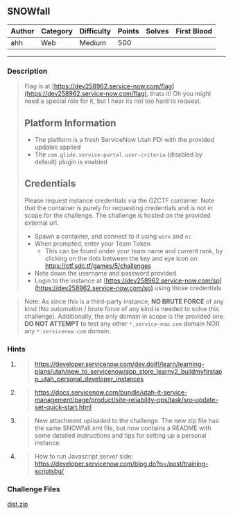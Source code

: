 ## SNOWfall

| Author | Category | Difficulty | Points | Solves | First Blood |
| ------ | -------- | ---------- | ------ | ------ | ----------- |
| ahh    | Web      | Medium     | 500    |        |             |

---

### Description

> Flag is at [https://dev258962.service-now.com/flag](https://dev258962.service-now.com/flag), thats it!
> Oh you might need a special role for it, but I hear its not too hard to request.
> 
> ## Platform Information
> - The platform is a fresh ServiceNow Utah PDI with the provided updates applied
> - The `com.glide.service-portal.user-criteria` (disabled by default) plugin is enabled
> 
> ## Credentials
> Please request instance credentials via the GZCTF container. Note that the container is purely for requesting credentials and is not in scope for the challenge. The challenge is hosted on the provided external url.
> - Spawn a container, and connect to it using `wsrx` and `nc`
> - When prompted, enter your Team Token 
>     - This can be found under your team name and current rank, by clicking on the dots between the key and eye icon on https://ctf.sdc.tf/games/5/challenges
> - Note down the username and password provided
> - Login to the instance at [https://dev258962.service-now.com/sp](https://dev258962.service-now.com/sp) using those credentials

> Note: As since this is a third-party instance, **NO BRUTE FORCE** of any kind (No automation / brute force of any kind is needed to solve this challenge). Additionally, the only domain in scope is the provided one. **DO NOT ATTEMPT** to test any other `*.service-now.com` domain NOR any `*.servicenow.com` domain. 

### Hints

1. > https://developer.servicenow.com/dev.do#!/learn/learning-plans/utah/new_to_servicenow/app_store_learnv2_buildmyfirstapp_utah_personal_developer_instances
2. > https://docs.servicenow.com/bundle/utah-it-service-management/page/product/site-reliability-ops/task/sro-update-set-quick-start.html
3. > New attachment uploaded to the challenge. The new zip file has the same SNOWfall.xml file, but now contains a README with some detailed instructions and tips for setting up a personal instance.
4. > How to run Javascript server side: https://developer.servicenow.com/blog.do?p=/post/training-scriptsbg/

### Challenge Files

[dist.zip](dist)
